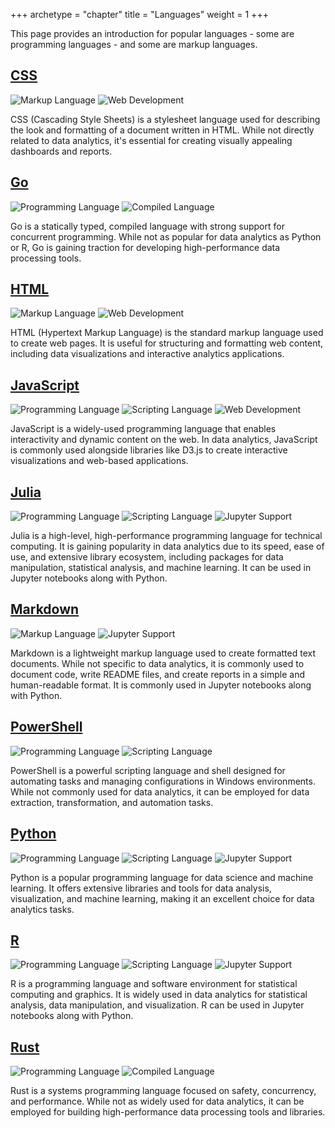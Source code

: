 +++
archetype = "chapter"
title = "Languages"
weight = 1
+++

This page provides an introduction for popular languages - some are programming languages - and some are markup languages.

## [CSS](css) 
![Markup Language](https://img.shields.io/badge/-Markup%20Language-blue) 
![Web Development](https://img.shields.io/badge/-Web%20Development-blueviolet)

CSS (Cascading Style Sheets) is a stylesheet language used for describing 
the look and formatting of a document written in HTML. While not directly 
related to data analytics, it's essential for creating visually appealing 
dashboards and reports.

## [Go](go) 
![Programming Language](https://img.shields.io/badge/-Programming%20Language-green)
![Compiled Language](https://img.shields.io/badge/-Compiled%20Language-yellow)

Go is a statically typed, compiled language with strong support for 
concurrent programming. While not as popular for data analytics as 
Python or R, Go is gaining traction for developing high-performance 
data processing tools.

## [HTML](html) 
![Markup Language](https://img.shields.io/badge/-Markup%20Language-blue)
![Web Development](https://img.shields.io/badge/-Web%20Development-blueviolet)

HTML (Hypertext Markup Language) is the standard markup language 
used to create web pages. It is useful for structuring and formatting 
web content, including data visualizations and interactive 
analytics applications.

## [JavaScript](javascript) 
![Programming Language](https://img.shields.io/badge/-Programming%20Language-green)
![Scripting Language](https://img.shields.io/badge/-Scripting%20Language-darkgreen)
![Web Development](https://img.shields.io/badge/-Web%20Development-blueviolet)

JavaScript is a widely-used programming language that enables 
interactivity and dynamic content on the web. In data analytics, 
JavaScript is commonly used alongside libraries like D3.js to create 
interactive visualizations and web-based applications.

## [Julia](julia) 
![Programming Language](https://img.shields.io/badge/-Programming%20Language-green) 
![Scripting Language](https://img.shields.io/badge/-Scripting%20Language-darkgreen)
![Jupyter Support](https://img.shields.io/badge/-Jupyter%20Support-orange)

Julia is a high-level, high-performance programming language for 
technical computing. It is gaining popularity in data analytics due 
to its speed, ease of use, and extensive library ecosystem, including 
packages for data manipulation, statistical analysis, and machine learning. 
It can be used in Jupyter notebooks along with Python.

## [Markdown](markdown) 
![Markup Language](https://img.shields.io/badge/-Markup%20Language-blue) 
![Jupyter Support](https://img.shields.io/badge/-Jupyter%20Support-orange)

Markdown is a lightweight markup language used to create formatted 
text documents. While not specific to data analytics, it is commonly 
used to document code, write README files, and create reports in a 
simple and human-readable format. It is commonly used in Jupyter notebooks 
along with Python.

## [PowerShell](powershell) 
![Programming Language](https://img.shields.io/badge/-Programming%20Language-green)
![Scripting Language](https://img.shields.io/badge/-Scripting%20Language-darkgreen)

PowerShell is a powerful scripting language and shell designed for 
automating tasks and managing configurations in Windows environments. 
While not commonly used for data analytics, it can be employed for data 
extraction, transformation, and automation tasks.

## [Python](python) 
![Programming Language](https://img.shields.io/badge/-Programming%20Language-green) 
![Scripting Language](https://img.shields.io/badge/-Scripting%20Language-darkgreen)
![Jupyter Support](https://img.shields.io/badge/-Jupyter%20Support-orange)

Python is a popular programming language for data science and machine learning. 
It offers extensive libraries and tools for data analysis, visualization, 
and machine learning, making it an excellent choice for data analytics tasks.

## [R](r) 
![Programming Language](https://img.shields.io/badge/-Programming%20Language-green) 
![Scripting Language](https://img.shields.io/badge/-Scripting%20Language-darkgreen)
![Jupyter Support](https://img.shields.io/badge/-Jupyter%20Support-orange)

R is a programming language and software environment for statistical 
computing and graphics. It is widely used in data analytics for 
statistical analysis, data manipulation, and visualization. 
R can be used in Jupyter notebooks along with Python.

## [Rust](rust) 
![Programming Language](https://img.shields.io/badge/-Programming%20Language-green) 
![Compiled Language](https://img.shields.io/badge/-Compiled%20Language-yellow)

Rust is a systems programming language focused on safety, concurrency, 
and performance. While not as widely used for data analytics, 
it can be employed for building high-performance data processing tools 
and libraries.


